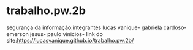# trabalho.pw.2b
segurança da informação:integrantes
lucas vanique- 
gabriela cardoso-
emerson jesus-
paulo vinicios-
link do site:https://lucasvanique.github.io/trabalho.pw.2b/
